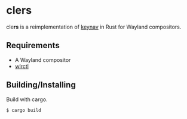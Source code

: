 # clers

cle**rs** is a reimplementation of [keynav](https://www.semicomplete.com/projects/keynav/) in Rust for Wayland compositors.

## Requirements

* A Wayland compositor
* [wlrctl](https://git.sr.ht/~brocellous/wlrctl)

## Building/Installing

Build with cargo.

```bash
$ cargo build
```
